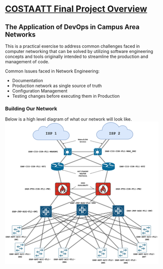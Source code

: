 # <ins>COSTAATT Final Project Overview</ins>

## The Application of DevOps in Campus Area Networks

This is a practical exercise to address common challenges faced in computer networking that can be solved by utilizing software engineering concepts and tools originally intended to streamline the production and management of code.

Common Issues faced in Network Engineering:
- Documentation
- Production network as single source of truth
- Configuration Management
- Testing changes before executing them in Production

### Building Our Network
Below is a high level diagram of what our network will look like.
![High Level Design](https://github.com/Shivam-S-Singh/COSTAATT_Final_Project/blob/833d350f914a075a890376cedb44390d88ca5edd/NetworkCostaatt_HLDv1_2.svg)

